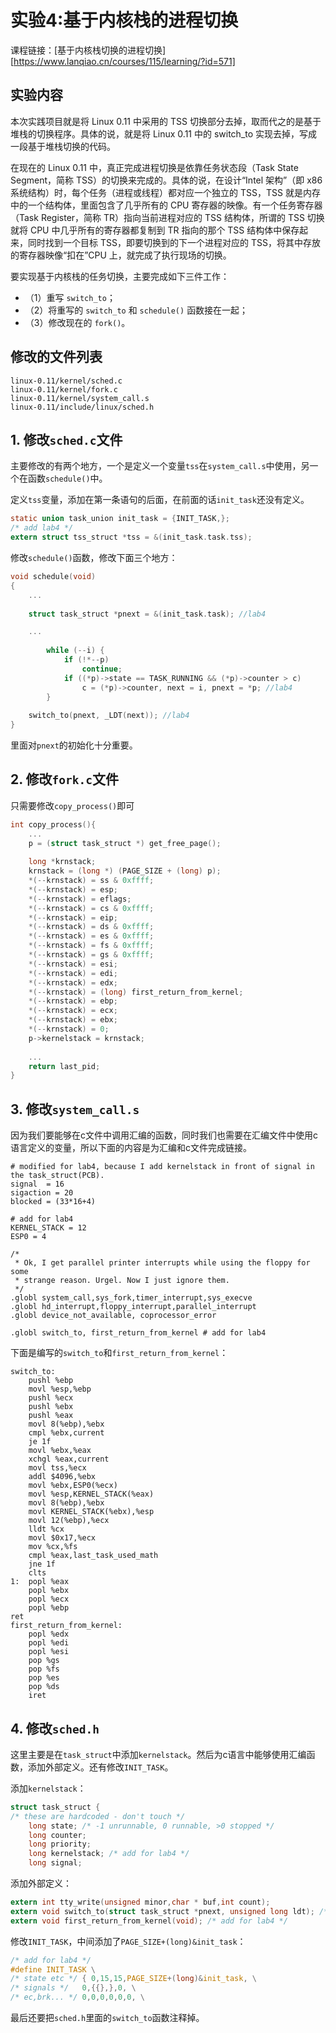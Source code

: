 # 实验4:基于内核栈的进程切换

课程链接：[基于内核栈切换的进程切换][https://www.lanqiao.cn/courses/115/learning/?id=571]

## 实验内容

本次实践项目就是将 Linux 0.11 中采用的 TSS 切换部分去掉，取而代之的是基于堆栈的切换程序。具体的说，就是将 Linux 0.11 中的 switch_to 实现去掉，写成一段基于堆栈切换的代码。

在现在的 Linux 0.11 中，真正完成进程切换是依靠任务状态段（Task State Segment，简称 TSS）的切换来完成的。具体的说，在设计“Intel 架构”（即 x86 系统结构）时，每个任务（进程或线程）都对应一个独立的 TSS，TSS 就是内存中的一个结构体，里面包含了几乎所有的 CPU 寄存器的映像。有一个任务寄存器（Task Register，简称 TR）指向当前进程对应的 TSS 结构体，所谓的 TSS 切换就将 CPU 中几乎所有的寄存器都复制到 TR 指向的那个 TSS 结构体中保存起来，同时找到一个目标 TSS，即要切换到的下一个进程对应的 TSS，将其中存放的寄存器映像“扣在”CPU 上，就完成了执行现场的切换。

要实现基于内核栈的任务切换，主要完成如下三件工作：

- （1）重写 `switch_to`；
- （2）将重写的 `switch_to` 和 `schedule()` 函数接在一起；
- （3）修改现在的 `fork()`。



## 修改的文件列表

```
linux-0.11/kernel/sched.c
linux-0.11/kernel/fork.c
linux-0.11/kernel/system_call.s
linux-0.11/include/linux/sched.h
```



## 1. 修改`sched.c`文件

主要修改的有两个地方，一个是定义一个变量`tss`在`system_call.s`中使用，另一个在函数`schedule()`中。

定义`tss`变量，添加在第一条语句的后面，在前面的话`init_task`还没有定义。

```c
static union task_union init_task = {INIT_TASK,};
/* add lab4 */
extern struct tss_struct *tss = &(init_task.task.tss);
```

修改`schedule()`函数，修改下面三个地方：

```c
void schedule(void)
{
	...
        
	struct task_struct *pnext = &(init_task.task); //lab4

	...
        
		while (--i) {
			if (!*--p)
				continue;
			if ((*p)->state == TASK_RUNNING && (*p)->counter > c)
				c = (*p)->counter, next = i, pnext = *p; //lab4
		}
	
	switch_to(pnext, _LDT(next)); //lab4
}
```

里面对`pnext`的初始化十分重要。

## 2. 修改`fork.c`文件

只需要修改`copy_process()`即可

```c
int copy_process(){
	...
	p = (struct task_struct *) get_free_page();
	
    long *krnstack;
	krnstack = (long *) (PAGE_SIZE + (long) p);
	*(--krnstack) = ss & 0xffff;
	*(--krnstack) = esp;
	*(--krnstack) = eflags;
	*(--krnstack) = cs & 0xffff;
	*(--krnstack) = eip;
	*(--krnstack) = ds & 0xffff;
	*(--krnstack) = es & 0xffff;
	*(--krnstack) = fs & 0xffff;
	*(--krnstack) = gs & 0xffff;
	*(--krnstack) = esi;
	*(--krnstack) = edi;
	*(--krnstack) = edx;
	*(--krnstack) = (long) first_return_from_kernel; 
	*(--krnstack) = ebp;
	*(--krnstack) = ecx;
	*(--krnstack) = ebx;
	*(--krnstack) = 0;
	p->kernelstack = krnstack;
	
    ...
	return last_pid;
}

```

## 3. 修改`system_call.s`

因为我们要能够在c文件中调用汇编的函数，同时我们也需要在汇编文件中使用c语言定义的变量，所以下面的内容是为汇编和c文件完成链接。

```assembly
# modified for lab4, because I add kernelstack in front of signal in the task_struct(PCB).
signal	= 16
sigaction = 20		
blocked = (33*16+4)

# add for lab4
KERNEL_STACK = 12
ESP0 = 4 

/*
 * Ok, I get parallel printer interrupts while using the floppy for some
 * strange reason. Urgel. Now I just ignore them.
 */
.globl system_call,sys_fork,timer_interrupt,sys_execve
.globl hd_interrupt,floppy_interrupt,parallel_interrupt
.globl device_not_available, coprocessor_error

.globl switch_to, first_return_from_kernel # add for lab4
```

下面是编写的`switch_to`和`first_return_from_kernel`：

```assembly
switch_to:
    pushl %ebp
    movl %esp,%ebp
    pushl %ecx
    pushl %ebx
    pushl %eax
    movl 8(%ebp),%ebx
    cmpl %ebx,current
    je 1f
	movl %ebx,%eax
	xchgl %eax,current 
    movl tss,%ecx
	addl $4096,%ebx
	movl %ebx,ESP0(%ecx)
	movl %esp,KERNEL_STACK(%eax)
	movl 8(%ebp),%ebx
	movl KERNEL_STACK(%ebx),%esp
	movl 12(%ebp),%ecx	
	lldt %cx 
    movl $0x17,%ecx
    mov %cx,%fs
    cmpl %eax,last_task_used_math
    jne 1f
    clts
1:  popl %eax
    popl %ebx
    popl %ecx
    popl %ebp
ret
first_return_from_kernel:
	popl %edx
	popl %edi
	popl %esi
	pop %gs
	pop %fs
	pop %es
	pop %ds
	iret
```

## 4. 修改`sched.h`

这里主要是在`task_struct`中添加`kernelstack`。然后为c语言中能够使用汇编函数，添加外部定义。还有修改`INIT_TASK`。

添加`kernelstack`：

```c
struct task_struct {
/* these are hardcoded - don't touch */
	long state;	/* -1 unrunnable, 0 runnable, >0 stopped */
	long counter;
	long priority;
	long kernelstack; /* add for lab4 */
	long signal;
```

添加外部定义：

```c
extern int tty_write(unsigned minor,char * buf,int count);
extern void switch_to(struct task_struct *pnext, unsigned long ldt); /* add for lab4 */
extern void first_return_from_kernel(void); /* add for lab4 */
```

修改`INIT_TASK`，中间添加了`PAGE_SIZE+(long)&init_task`：

```c
/* add for lab4 */
#define INIT_TASK \
/* state etc */	{ 0,15,15,PAGE_SIZE+(long)&init_task, \
/* signals */	0,{{},},0, \
/* ec,brk... */	0,0,0,0,0,0, \
```

最后还要把`sched.h`里面的`switch_to`函数注释掉。















